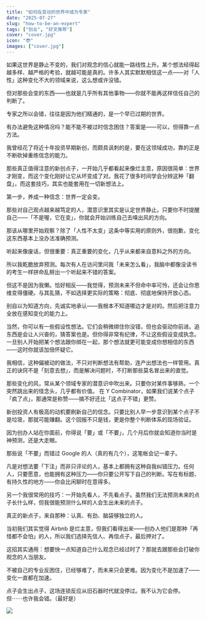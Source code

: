 ```yaml
---
title: "如何在变动的世界中成为专家"
date: "2025-07-27"
slug: "how-to-be-an-expert"
tags: ["创业", "好文推荐"]
cover: "cover.jpg"
icon: "😎"
images: ["cover.jpg"]
---
```

如果这世界是静止不变的，我们对观念的信心就能一路线性上升。某个想法经得起越多样、越严格的考验，就越可能是真的。许多人其实默默相信这一点——对「人性」这种变化不大的领域来说，这么想或许没错。



但对那些会变的东西——也就是几乎所有其他事物——你就不能再这样信任自己的判断了。



专家之所以会错，往往是因为他们精通的，是一个早已过期的世界。



有办法避免这种情况吗？能不能不被过时信念困住？答案是——可以，但得靠一点方法。



我曾经花了将近十年投资早期新创，而颇具讽刺的是，要在这领域成功，靠的正是不断砍掉重练信念的能力。



那些真正值得注意的新创点子，一开始几乎都看起来像烂主意，原因很简单：世界才刚变，而这个变化刚好让它从坏变成了对。我花了很多时间学会分辨这种「翻盘」，而这套技巧，其实也能套用在一切新想法上。



第一步，养成一种信念：世界一定会变。



那些对自己观点越来越笃定的人，潜意识里其实是认定世界静止。只要你不时提醒自己——「不是喔，它在变」，你就会开始训练自己去嗅出风的方向。



那该从哪里开始观察？除了「人性不太变」这条中等实用的原则外，很抱歉，变化这东西基本上没办法准确预测。



听起来像废话，但很重要：真正重要的变化，几乎从来都来自意料之外的方向。



所以我乾脆放弃预测。每次有人在访问里问我「未来怎么看」，我脑中都像没读书的考生一样拼命乱掰出一个听起来不错的答案。



但这不是因为我懒。恰好相反——我觉得，预测未来不但命中率可怜，还会让你思维变得僵硬。与其乱猜，不如选择更实际的策略：彻底、彻底地保持开放心态。



别自以为知道方向，先诚实地承认——我根本不知道哪边才是对的。然后把注意力全放在感知变化的能力上。



当然，你可以有一些假设性想法。它们会稍微绑住你没错，但也会驱动你前进。追东西是会让人兴奋的，猜答案也是。但你得非常有纪律，不让这些假设变成执念。
一旦别人开始把某个想法跟你绑在一起，那个想法就更可能变成你想相信的东西——这时你就该加倍怀疑它。



我相信，这种偏被动的做法，不只对判断想法有帮助，连产出想法也一样管用。真正的诀窍不是「刻意去想」，而是解决问题时，不打断那些莫名冒出来的直觉。



那些变化的风，常从某个领域专家的潜意识中吹出来。只要你对某件事够熟，一个突然跳出来的怪念头，几乎都有价值。
在 Y Combinator，如果我们说某个点子「疯了点」，那通常是称赞——搞不好还比「这点子不错」更赞。



新创投资人有极高的动机要刷新自己的信念。只要比别人早一步意识到某个点子不是垃圾，那就可能赚翻。这个回报不只是钱，更是你整个判断体系的现场验证。



因为创办人站在你面前，你得说「要」或「不要」，几个月后你就会知道你当时是神预测，还是大走眼。



那些说「不要」而错过 Google 的人（真的有几个），这笔帐会记一辈子。



凡是对想法要「下注」而非只评论的人，基本上都拥有这种自我纠错压力。任何人，只要愿意，也能拥有这种压力——你只要公开写下自己的判断。写在有标题、有持久性的地方——你会比闲聊时在意得多。



另一个我很常用的技巧：一开始先看人，不先看点子。虽然我们无法预测未来的点子长什么样，但我很能预测什么样的人会生出未来的点子。



真正的新点子，来自那种：认真、有劲、脑袋够独立的人。



当初我们其实觉得 Airbnb 是烂主意，但我们看得出来——创办人他们是那种「再怪都不会怕」的人，所以我们选择先信人、再信点子，最后押对了。



这招其实通用：想要快一点知道自己什么观念已经过时了？那就去跟那些会打破你观念的人当朋友。



不被自己的专业反困住，已经够难了，而未来只会更难。因为变化不是加速了——变化一直都在加速。



点子会生出点子，这场连锁反应从旧石器时代就没停过。我不认为它会停。
但⋯⋯也许我会错。（最好是）




![](https://prod-files-secure.s3.us-west-2.amazonaws.com/112d0858-5090-4d34-a606-b75eb8d65fd2/46476355-9cf3-4e99-9b7a-3531bc426380/1000202064.png?X-Amz-Algorithm=AWS4-HMAC-SHA256&X-Amz-Content-Sha256=UNSIGNED-PAYLOAD&X-Amz-Credential=ASIAZI2LB466YOB2GJFW%2F20250825%2Fus-west-2%2Fs3%2Faws4_request&X-Amz-Date=20250825T211205Z&X-Amz-Expires=3600&X-Amz-Security-Token=IQoJb3JpZ2luX2VjEA0aCXVzLXdlc3QtMiJHMEUCIDGTFwbOQP%2FFQRecS3nIwNmP1oSTkqKcP5iiE%2FabOvHJAiEAvRNDbwmc4hl8tq132B%2F35eJqHxm%2FXPmubamgzs3V5%2BQq%2FwMIZhAAGgw2Mzc0MjMxODM4MDUiDE1SyUTpBl2fCpQYaCrcA4tztNKAzoKB2rOI4ywcRSUDAkOBJt6cUuHY707Vss%2BLDdeLYnfRgh2yZIMYUt2V5YSVk1UPRoZGGYvV3mDT2%2B0UAzFBP%2FtpQ4Mj4lsRu5U2TDXiuS0khD5NhFtmnPOb3sY6vOso8R55VsKozPiAYD9bcb6IuXGuolnhTPb1ckhvJVbKW0%2FJpTUgzB06cfD%2B70oTKfh8dv%2FEjgtdOA%2BRz%2FgJLFCklJVvQ%2FJ8pRk%2BgFCP8%2BK07s2Cb7PKuy5qY29FTOJbnSmxNxqmnJUX3z9%2Fs0CzUYpzhNhoW%2BmZ6OeWyB0S1z93EbfBn6KEH088acDtwLazhk5aXLUL0A%2Bz%2FnthsLGC7I22LISpHhYajWjpZF925jUnzo8nueSTsSvyVwZnqtytlXehs0w1BR7CJsRv0yW5Q%2BJBxyqJp8NbF6bRLmtSJh9OiLAwKg3PULYNdNAolctsZ0UNMQSG7x3C%2Fc3BengwWxKyexeWTU9v90Aw0eMwb%2Bw8ldG3rqbbHLATfPuEahA85m54sX73wP7%2BUuXhTo5EaCK1EuKGlmzZS9UGAHIbU79jGiJgSldqgKYQhoEQmk7BmtWUiHlHgxKGqEYmewbK8oVNA5ck6vXJs1AnsTZPn4RtFDy2TJ5QacaxMIOcs8UGOqUB3PTISHQOifNLak4g0k92pBVU3jU5ErulkKjg4I0OmVPbIi1SV2rWf3d9xGU8%2BgaubRB4Xu5gjjgUYZ7Rn0tBUR1JQ2kNUpOFOlZ0pG90AW3CXO9z15GjyeBzZbCzU6vfOUt0P3f04vkTfM2c7rUkOb5RcPUFR7mKO9cqFCG3vTofY1RjW6H3tSb7pigb5KyK2LSbuBCeqpARtIPIMpTKMEKN9s3Z&X-Amz-Signature=25c5bc384e55b7b9686959f4ba1e667cf9ebdf43abc050a6b67e883de883b521&X-Amz-SignedHeaders=host&x-amz-checksum-mode=ENABLED&x-id=GetObject)

